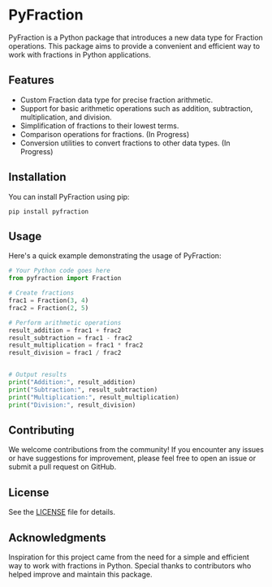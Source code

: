 
# PyFraction

PyFraction is a Python package that introduces a new data type for Fraction operations. This package aims to provide a convenient and efficient way to work with fractions in Python applications.

## Features

* Custom Fraction data type for precise fraction arithmetic.
* Support for basic arithmetic operations such as addition, subtraction, multiplication, and division.
* Simplification of fractions to their lowest terms.
* Comparison operations for fractions. (In Progress)
* Conversion utilities to convert fractions to other data types. (In Progress)


## Installation
You can install PyFraction using pip:

```pip install pyfraction ```

## Usage

Here's a quick example demonstrating the usage of PyFraction:

```python
# Your Python code goes here
from pyfraction import Fraction

# Create fractions
frac1 = Fraction(3, 4)
frac2 = Fraction(2, 5)

# Perform arithmetic operations
result_addition = frac1 + frac2
result_subtraction = frac1 - frac2
result_multiplication = frac1 * frac2
result_division = frac1 / frac2


# Output results
print("Addition:", result_addition)
print("Subtraction:", result_subtraction)
print("Multiplication:", result_multiplication)
print("Division:", result_division)

```

## Contributing

We welcome contributions from the community! If you encounter any issues or have suggestions for improvement, please feel free to open an issue or submit a pull request on GitHub.

## License
See the [LICENSE]('./PyFraction/licence.txt') file for details.

## Acknowledgments
Inspiration for this project came from the need for a simple and efficient way to work with fractions in Python.
Special thanks to contributors who helped improve and maintain this package.